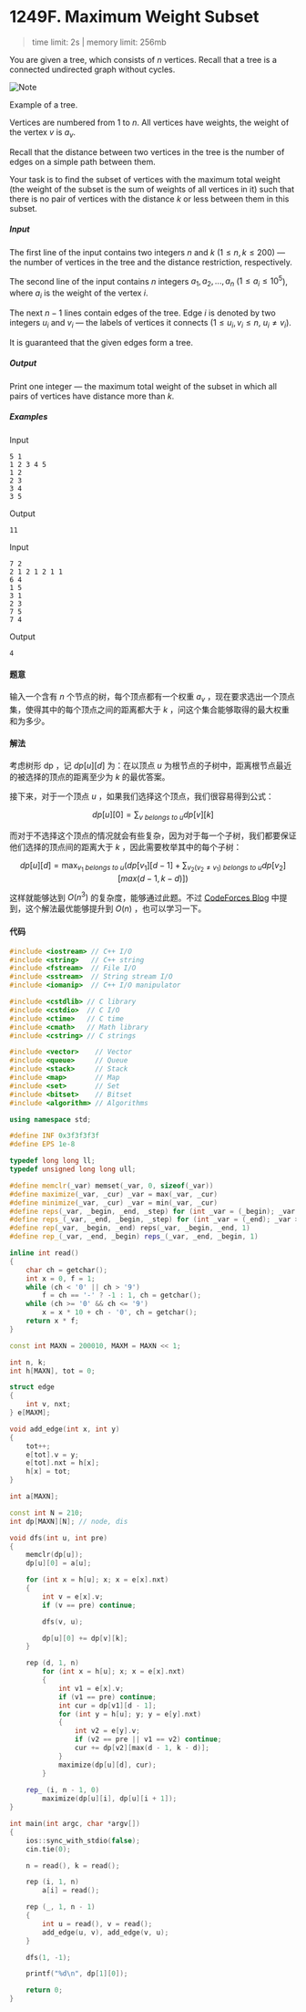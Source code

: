 # 1249F. Maximum Weight Subset

> time limit: 2s | memory limit: 256mb

You are given a tree, which consists of $n$ vertices. Recall that a tree is a connected undirected graph without cycles.

![Note](/assets/1249F.png)

Example of a tree.

Vertices are numbered from $1$ to $n$. All vertices have weights, the weight of the vertex $v$ is $a_v$.

Recall that the distance between two vertices in the tree is the number of edges on a simple path between them.

Your task is to find the subset of vertices with the maximum total weight (the weight of the subset is the sum of weights of all vertices in it) such that there is no pair of vertices with the distance $k$ or less between them in this subset.

##### Input

The first line of the input contains two integers $n$ and $k$ ($1 \leq n, k \leq 200$) — the number of vertices in the tree and the distance restriction, respectively.

The second line of the input contains $n$ integers $a_1, a_2, ..., a_n$ ($1 \leq a_i \leq 10^5$), where $a_i$ is the weight of the vertex $i$.

The next $n − 1$ lines contain edges of the tree. Edge $i$ is denoted by two integers $u_i$ and $v_i$ — the labels of vertices it connects ($1 \leq u_i, v_i \leq n$, $u_i \neq v_i$).

It is guaranteed that the given edges form a tree.

##### Output

Print one integer — the maximum total weight of the subset in which all pairs of vertices have distance more than $k$.

##### Examples

Input
```text
5 1
1 2 3 4 5
1 2
2 3
3 4
3 5
```
Output
```text
11
```

Input
```text
7 2
2 1 2 1 2 1 1
6 4
1 5
3 1
2 3
7 5
7 4
```

Output
```text
4
```

#### 题意

输入一个含有 $n$ 个节点的树，每个顶点都有一个权重 $a_v$ ，现在要求选出一个顶点集，使得其中的每个顶点之间的距离都大于 $k$ ，问这个集合能够取得的最大权重和为多少。

#### 解法

考虑树形 dp ，记 $dp[u][d]$ 为：在以顶点 $u$ 为根节点的子树中，距离根节点最近的被选择的顶点的距离至少为 $k$ 的最优答案。

接下来，对于一个顶点 $u$ ，如果我们选择这个顶点，我们很容易得到公式：

$$
dp[u][0] = \sum _{v\ belongs\ to \ u} dp[v][k]
$$

而对于不选择这个顶点的情况就会有些复杂，因为对于每一个子树，我们都要保证他们选择的顶点间的距离大于 $k$ ，因此需要枚举其中的每个子树：

$$
dp[u][d] = \max _{v_1\ belongs\ to \ u} (dp[v
_1][d - 1] + \sum _{v_2(v_2 \neq v_1)\ belongs\ to \ u } dp[v_2][max(d - 1, k - d)])
$$

这样就能够达到 $O(n^3)$ 的复杂度，能够通过此题。不过 [CodeForces Blog](https://codeforces.com/blog/entry/70822) 中提到，这个解法最优能够提升到 $O(n)$ ，也可以学习一下。

#### 代码

```cpp
#include <iostream> // C++ I/O
#include <string>   // C++ string
#include <fstream>  // File I/O
#include <sstream>  // String stream I/O
#include <iomanip>  // C++ I/O manipulator

#include <cstdlib> // C library
#include <cstdio>  // C I/O
#include <ctime>   // C time
#include <cmath>   // Math library
#include <cstring> // C strings

#include <vector>    // Vector
#include <queue>     // Queue
#include <stack>     // Stack
#include <map>       // Map
#include <set>       // Set
#include <bitset>    // Bitset
#include <algorithm> // Algorithms

using namespace std;

#define INF 0x3f3f3f3f
#define EPS 1e-8

typedef long long ll;
typedef unsigned long long ull;

#define memclr(_var) memset(_var, 0, sizeof(_var))
#define maximize(_var, _cur) _var = max(_var, _cur)
#define minimize(_var, _cur) _var = min(_var, _cur)
#define reps(_var, _begin, _end, _step) for (int _var = (_begin); _var <= (_end); _var += (_step))
#define reps_(_var, _end, _begin, _step) for (int _var = (_end); _var >= (_begin); _var -= (_step))
#define rep(_var, _begin, _end) reps(_var, _begin, _end, 1)
#define rep_(_var, _end, _begin) reps_(_var, _end, _begin, 1)

inline int read()
{
    char ch = getchar();
    int x = 0, f = 1;
    while (ch < '0' || ch > '9')
        f = ch == '-' ? -1 : 1, ch = getchar();
    while (ch >= '0' && ch <= '9')
        x = x * 10 + ch - '0', ch = getchar();
    return x * f;
}

const int MAXN = 200010, MAXM = MAXN << 1;

int n, k;
int h[MAXN], tot = 0;

struct edge
{
    int v, nxt;
} e[MAXM];

void add_edge(int x, int y)
{
    tot++;
    e[tot].v = y;
    e[tot].nxt = h[x];
    h[x] = tot;
}

int a[MAXN];

const int N = 210;
int dp[MAXN][N]; // node, dis

void dfs(int u, int pre)
{
    memclr(dp[u]);
    dp[u][0] = a[u];

    for (int x = h[u]; x; x = e[x].nxt)
    {
        int v = e[x].v;
        if (v == pre) continue;

        dfs(v, u);

        dp[u][0] += dp[v][k];
    }

    rep (d, 1, n)
        for (int x = h[u]; x; x = e[x].nxt)
        {
            int v1 = e[x].v;
            if (v1 == pre) continue;
            int cur = dp[v1][d - 1];
            for (int y = h[u]; y; y = e[y].nxt)
            {
                int v2 = e[y].v;
                if (v2 == pre || v1 == v2) continue;
                cur += dp[v2][max(d - 1, k - d)];
            }
            maximize(dp[u][d], cur);
        }
    
    rep_ (i, n - 1, 0)
        maximize(dp[u][i], dp[u][i + 1]);
}

int main(int argc, char *argv[])
{
    ios::sync_with_stdio(false);
    cin.tie(0);

    n = read(), k = read();

    rep (i, 1, n)
        a[i] = read();

    rep (_, 1, n - 1)
    {
        int u = read(), v = read();
        add_edge(u, v), add_edge(v, u);
    }

    dfs(1, -1);

    printf("%d\n", dp[1][0]);

    return 0;
}
```
